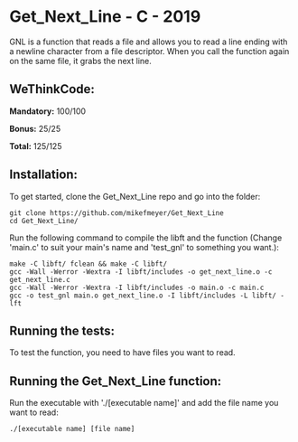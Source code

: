 # Get_Next_Line - C - 2019

GNL is a function that reads a file and allows you to read a line ending with a newline character from a file descriptor. When you call the function again on the same file, it grabs the next line.

## WeThinkCode:

**Mandatory:** 100/100

**Bonus:** 25/25

**Total:** 125/125

## Installation:

To get started, clone the Get_Next_Line repo and go into the folder:

```
git clone https://github.com/mikefmeyer/Get_Next_Line
cd Get_Next_Line/
```
Run the following command to compile the libft and the function (Change 'main.c' to suit your main's name and 'test_gnl' to something you want.):
```
make -C libft/ fclean && make -C libft/
gcc -Wall -Werror -Wextra -I libft/includes -o get_next_line.o -c get_next_line.c
gcc -Wall -Werror -Wextra -I libft/includes -o main.o -c main.c
gcc -o test_gnl main.o get_next_line.o -I libft/includes -L libft/ -lft
```
## Running the tests:

To test the function, you need to have files you want to read.

## Running the Get_Next_Line function:

Run the executable with './[executable name]' and add the file name you want to read:
```
./[executable name] [file name]
```
